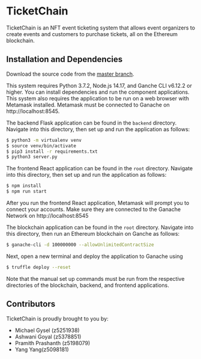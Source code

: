# TicketChain

TicketChain is an NFT event ticketing system that allows event organizers to create events and customers to purchase tickets, all on the Ethereum blockchain.

## Installation and Dependencies
Download the source code from the [master branch](https://github.com/mgysel/comp6452-nft).

This system requires Python 3.7.2, Node.js 14.17, and Ganche CLI v6.12.2 or higher. You can install dependencies and run the component applications. 
This system also requires the application to be run on a web browser with Metamask installed. Metamask must be connected to Ganache on http://localhost:8545.

The backend Flask application can be found in the `backend` directory. Navigate into this directory, then set up and run the application as follows:
```sh
$ python3 -m virtualenv venv
$ source venv/bin/activate
$ pip3 install -r requirements.txt
$ python3 server.py
```

The frontend React application can be found in the `root` directory. Navigate into this directory, then set up and run the application as follows:
```sh
$ npm install
$ npm run start
```
After you run the frontend React application, Metamask will prompt you to connect your accounts. Make sure they are connected to the Ganache Network on http://localhost:8545

The blockchain application can be found in the `root` directory. Navigate into this directory, then run an Ethereum blockchain on Ganche as follows:
```sh
$ ganache-cli -d 100000000 --allowUnlimitedContractSize
```
Next, open a new terminal and deploy the application to Ganache using 
```sh
$ truffle deploy --reset
```

Note that the manual set up commands must be run from the respective directories of the blockchain, backend, and frontend applications.

## Contributors
TicketChain is proudly brought to you by:

* Michael Gysel (z5251938)
* Ashwani Goyal (z5378851)
* Pramith Prashanth (z5198079)
* Yang Yang(z5098181)
